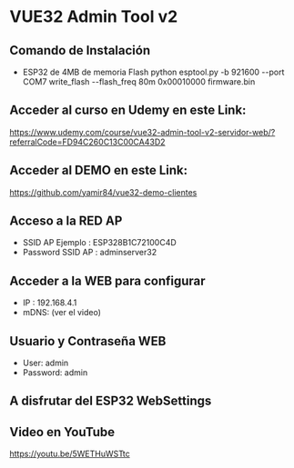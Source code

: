 # VUE32 Admin Tool v2

## Comando de Instalación
* ESP32 de 4MB de memoria Flash
python esptool.py -b 921600 --port COM7 write_flash --flash_freq 80m 0x00010000 firmware.bin

## Acceder al curso en Udemy en este Link:
https://www.udemy.com/course/vue32-admin-tool-v2-servidor-web/?referralCode=FD94C260C13C00CA43D2

## Acceder al DEMO en este Link:
https://github.com/yamir84/vue32-demo-clientes

## Acceso a la RED AP
* SSID AP Ejemplo  : ESP328B1C72100C4D
* Password SSID AP : adminserver32

## Acceder a la WEB para configurar
* IP  : 192.168.4.1
* mDNS: (ver el video)

## Usuario y Contraseña WEB
* User:     admin
* Password: admin

## A disfrutar del ESP32 WebSettings

## Video en YouTube
https://youtu.be/5WETHuWSTtc